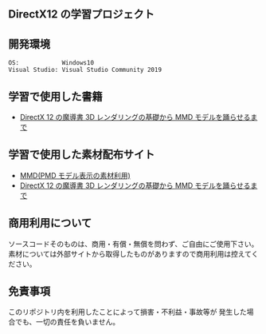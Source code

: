 ## DirectX12 の学習プロジェクト

## 開発環境

    OS:            Windows10
    Visual Studio: Visual Studio Community 2019

## 学習で使用した書籍

- <a href=https://www.shoeisha.co.jp/book/detail/9784798161938>DirectX 12 の魔導書 3D レンダリングの基礎から MMD モデルを踊らせるまで</a>

## 学習で使用した素材配布サイト

- <a href=https://sites.google.com/view/vpvp>MMD(PMD モデル表示の素材利用)</a>
- <a href=https://www.shoeisha.co.jp/book/detail/9784798161938>DirectX 12 の魔導書 3D レンダリングの基礎から MMD モデルを踊らせるまで</a>

## 商用利用について

ソースコードそのものは、商用・有償・無償を問わず、ご自由にご使用下さい。
素材については外部サイトから取得したものがありますので商用利用は控えてください。

## 免責事項

このリポジトリ内を利用したことによって損害・不利益・事故等が
発生した場合でも、一切の責任を負いません。

